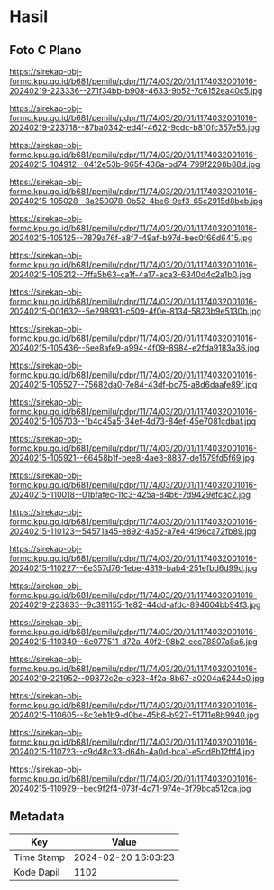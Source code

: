 # Hasil

## Foto C Plano

https://sirekap-obj-formc.kpu.go.id/b681/pemilu/pdpr/11/74/03/20/01/1174032001016-20240219-223336--271f34bb-b908-4633-9b52-7c6152ea40c5.jpg

https://sirekap-obj-formc.kpu.go.id/b681/pemilu/pdpr/11/74/03/20/01/1174032001016-20240219-223718--87ba0342-ed4f-4622-9cdc-b810fc357e56.jpg

https://sirekap-obj-formc.kpu.go.id/b681/pemilu/pdpr/11/74/03/20/01/1174032001016-20240215-104912--0412e53b-965f-436a-bd74-799f2298b88d.jpg

https://sirekap-obj-formc.kpu.go.id/b681/pemilu/pdpr/11/74/03/20/01/1174032001016-20240215-105028--3a250078-0b52-4be6-9ef3-65c2915d8beb.jpg

https://sirekap-obj-formc.kpu.go.id/b681/pemilu/pdpr/11/74/03/20/01/1174032001016-20240215-105125--7879a76f-a8f7-49af-b97d-bec0f66d6415.jpg

https://sirekap-obj-formc.kpu.go.id/b681/pemilu/pdpr/11/74/03/20/01/1174032001016-20240215-105212--7ffa5b63-ca1f-4a17-aca3-6340d4c2a1b0.jpg

https://sirekap-obj-formc.kpu.go.id/b681/pemilu/pdpr/11/74/03/20/01/1174032001016-20240215-001632--5e298931-c509-4f0e-8134-5823b9e5130b.jpg

https://sirekap-obj-formc.kpu.go.id/b681/pemilu/pdpr/11/74/03/20/01/1174032001016-20240215-105436--5ee8afe9-a994-4f09-8984-e2fda9183a36.jpg

https://sirekap-obj-formc.kpu.go.id/b681/pemilu/pdpr/11/74/03/20/01/1174032001016-20240215-105527--75682da0-7e84-43df-bc75-a8d6daafe89f.jpg

https://sirekap-obj-formc.kpu.go.id/b681/pemilu/pdpr/11/74/03/20/01/1174032001016-20240215-105703--1b4c45a5-34ef-4d73-84ef-45e7081cdbaf.jpg

https://sirekap-obj-formc.kpu.go.id/b681/pemilu/pdpr/11/74/03/20/01/1174032001016-20240215-105921--66458b1f-bee8-4ae3-8837-de1579fd5f69.jpg

https://sirekap-obj-formc.kpu.go.id/b681/pemilu/pdpr/11/74/03/20/01/1174032001016-20240215-110018--01bfafec-1fc3-425a-84b6-7d9429efcac2.jpg

https://sirekap-obj-formc.kpu.go.id/b681/pemilu/pdpr/11/74/03/20/01/1174032001016-20240215-110123--54571a45-e892-4a52-a7e4-4f96ca72fb89.jpg

https://sirekap-obj-formc.kpu.go.id/b681/pemilu/pdpr/11/74/03/20/01/1174032001016-20240215-110227--6e357d76-1ebe-4819-bab4-251efbd6d99d.jpg

https://sirekap-obj-formc.kpu.go.id/b681/pemilu/pdpr/11/74/03/20/01/1174032001016-20240219-223833--9c391155-1e82-44dd-afdc-894604bb94f3.jpg

https://sirekap-obj-formc.kpu.go.id/b681/pemilu/pdpr/11/74/03/20/01/1174032001016-20240215-110349--6e077511-d72a-40f2-98b2-eec78807a8a6.jpg

https://sirekap-obj-formc.kpu.go.id/b681/pemilu/pdpr/11/74/03/20/01/1174032001016-20240219-221952--09872c2e-c923-4f2a-8b67-a0204a6244e0.jpg

https://sirekap-obj-formc.kpu.go.id/b681/pemilu/pdpr/11/74/03/20/01/1174032001016-20240215-110605--8c3eb1b9-d0be-45b6-b927-51711e8b9940.jpg

https://sirekap-obj-formc.kpu.go.id/b681/pemilu/pdpr/11/74/03/20/01/1174032001016-20240215-110723--d9d48c33-d64b-4a0d-bca1-e5dd8b12fff4.jpg

https://sirekap-obj-formc.kpu.go.id/b681/pemilu/pdpr/11/74/03/20/01/1174032001016-20240215-110929--bec9f2f4-073f-4c71-974e-3f79bca512ca.jpg


## Metadata

| Key        | Value               |
| ---------- | ------------------- |
| Time Stamp | 2024-02-20 16:03:23 |
| Kode Dapil | 1102                |



